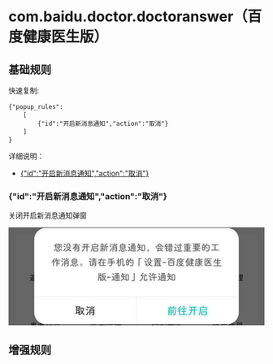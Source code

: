# com.baidu.doctor.doctoranswer（百度健康医生版）

## 基础规则

快速复制:
```
{"popup_rules":
    [
        {"id":"开启新消息通知","action":"取消"}
    ]
}
```
详细说明：
- [{"id":"开启新消息通知","action":"取消"}](#id开启新消息通知action取消)

### {"id":"开启新消息通知","action":"取消"}
关闭开启新消息通知弹窗

![](./assets/开启新消息通知弹窗.jpg)


## 增强规则
